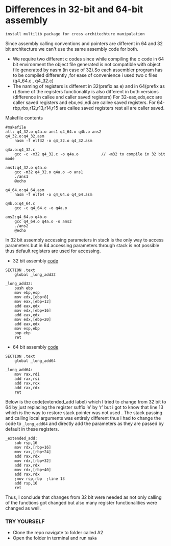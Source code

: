 # Differences in 32-bit and 64-bit assembly
`install multilib package for cross architechture manipulation`

Since assembly calling conventions and pointers are different in 64 and 32
bit architecture we can't use the same assembly code for both.
- We require two different c codes since while compiling the c code in
64 bit environment the object file generated is not compatible with
object file generated by nasm (in case of 32).So each assembler
program has to be compiled differently ,for ease of convenience i
used two c files (q4_64.c , q4_32.c)
- The naming of registers is different in 32(prefix as e) and in 64(prefix
as r).Some of the registers functionality is also different in both
versions (difference in callee and caller saved registers)
For 32-eax,edx,ecx are caller saved registers and ebx,esi,edi are
callee saved registers.
For 64- rbp,rbx,r12,r13,r14,r15 are callee saved registers rest all
are caller saved.

Makefile contents
```
#makefile
all: q4_32.o q4a.o ans1 q4_64.o q4b.o ans2
q4_32.o:q4_32.asm
	nasm -f elf32 -o q4_32.o q4_32.asm

q4a.o:q4_32.c
	gcc -c -m32 q4_32.c -o q4a.o          // -m32 to compile in 32 bit mode

ans1:q4_32.o q4a.o
	gcc -m32 q4_32.o q4a.o -o ans1
	./ans1
	@echo

q4_64.o:q4_64.asm
	nasm -f elf64 -o q4_64.o q4_64.asm

q4b.o:q4_64.c
	gcc -c q4_64.c -o q4a.o

ans2:q4_64.o q4b.o
	gcc q4_64.o q4a.o -o ans2
	./ans2
	@echo
```
In 32 bit assembly accessing parameters in stack is the only way to access parameters but in 64
accessing parameters through stack is not possible thus default registers are used for
accessing.

- 32 bit assembly [code](Just_beginner_things/A2/q4_32.asm)
```
SECTION .text
	global _long_add32
       
_long_add32: 	
	push ebp
	mov ebp,esp
	mov edx,[ebp+8]
	mov eax,[ebp+12]
	add eax,edx
	mov edx,[ebp+16]
	add eax,edx
	mov edx,[ebp+20]
	add eax,edx
	mov esp,ebp
	pop ebp
	ret
```
- 64 bit assembly [code](Just_beginner_things/A2/q4_64.asm)
```
SECTION .text
	global _long_add64
  
_long_add64:
	mov rax,rdi
	add rax,rsi
	add rax,rcx
	add rax,rdx
	ret 
```

Below is the code(extended_add label) which I tried to change from 32 bit
to 64 by just replacing the register suffix ‘e’ by ‘r’ but i got to know that line
13 which is the way to restore stack pointer was not used .
The stack passing and calling local arguments was entirely different thus i
had to change the code to `_long_add64` and directly add the parameters as
they are passed by default in these registers.
```
_extended_add:
	sub rsp,16
	mov rdx,[rbp+16]
	mov rax,[rbp+24]
	add rax,rdx
	mov rdx,[rbp+32]
	add rax,rdx
	mov rdx,[rbp+40]
	add rax,rdx
	;mov rsp,rbp  ;line 13
	add rsp,16
	ret
```  

Thus, I conclude that changes from 32 bit were needed as not only calling
of the functions got changed but also many register functionalities were
changed as well.

### TRY YOURSELF
- Clone the repo navigate to folder called A2
- Open the folder in terminal and run `make`
